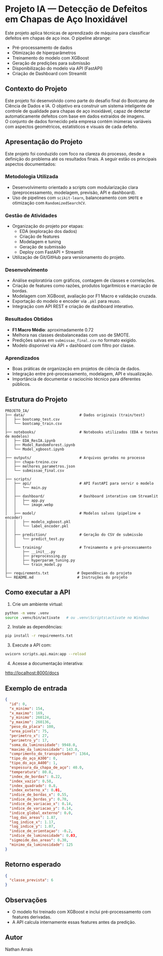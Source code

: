 # Projeto IA — Detecção de Defeitos em Chapas de Aço Inoxidável

Este projeto aplica técnicas de aprendizado de máquina para classificar defeitos em chapas de aço inox. O pipeline abrange:

- Pré-processamento de dados
- Otimização de hiperparâmetros
- Treinamento do modelo com XGBoost
- Geração de predições para submissão
- Disponibilização do modelo via API (FastAPI)
- Criação de Dashboard com Streamlit

## Contexto do Projeto

Este projeto foi desenvolvido como parte do desafio final do Bootcamp de Ciência de Dados e IA.
O objetivo era construir um sistema inteligente de controle de qualidade para chapas de aço inoxidável, capaz de detectar automaticamente defeitos com base em dados extraídos de imagens.  
O conjunto de dados fornecido pela empresa contém inúmeras variáveis com aspectos geométricos, estatísticos e visuais de cada defeito.

## Apresentação do Projeto

Este projeto foi conduzido com foco na clareza do processo, desde a definição do problema até os resultados finais. A seguir estão os principais aspectos documentados:

### Metodologia Utilizada

- Desenvolvimento orientado a scripts com modularização clara (preprocessamento, modelagem, previsão, API e dashboard).
- Uso de pipelines com `scikit-learn`, balanceamento com `SMOTE` e otimização com `RandomizedSearchCV`.

### Gestão de Atividades

- Organização do projeto por etapas:
  - EDA (exploração dos dados)
  - Criação de features
  - Modelagem e tuning
  - Geração de submissão
  - Deploy com FastAPI + Streamlit
- Utilização de Git/GitHub para versionamento do projeto.

### Desenvolvimento

- Análise exploratória com gráficos, contagem de classes e correlações.
- Criação de features como razões, produtos logarítmicos e marcação de bordas.
- Modelagem com XGBoost, avaliação por F1 Macro e validação cruzada.
- Exportação do modelo e encoder via `.pkl` para reuso.
- Integração com API REST e criação de dashboard interativo.

### Resultados Obtidos

- **F1 Macro Médio**: aproximadamente 0.72
- Melhora nas classes desbalanceadas com uso de SMOTE.
- Predições salvas em `submissao_final.csv` no formato exigido.
- Modelo disponível via API + dashboard com filtro por classe.

### Aprendizados

- Boas práticas de organização em projetos de ciência de dados.
- Integração entre pré-processamento, modelagem, API e visualização.
- Importância de documentar o raciocínio técnico para diferentes públicos.

## Estrutura do Projeto

```plaintext
PROJETO_IA/
├── data/                         # Dados originais (train/test)
│   ├── bootcamp_test.csv
│   └── bootcamp_train.csv
│
├── notebooks/                    # Notebooks utilizados (EDA e testes de modelos)
│   ├── EDA_ResIA.ipynb
│   ├── Model_RandomForest.ipynb
│   └── Model_xgboost.ipynb
│
├── outputs/                      # Arquivos gerados no processo
│   ├── chapa-treino.csv
│   ├── melhores_parametros.json
│   └── submissao_final.csv
│
├── scripts/
│   ├── api/                      # API FastAPI para servir o modelo
│   │   └── main.py
│   │
│   ├── dashboard/                # Dashboard interativo com Streamlit
│   │   ├── app.py
│   │   └── image.webp
│   │
│   ├── model/                    # Modelos salvos (pipeline e encoder)
│   │   ├── modelo_xgboost.pkl
│   │   └── label_encoder.pkl
│   │
│   ├── prediction/               # Geração do CSV de submissão
│   │   └── predict_test.py
│   │
│   └── training/                 # Treinamento e pré-processamento
│       ├── __init__.py
│       ├── preprocessing.py
│       ├── hyperparam_tuning.py
│       └── train_model.py
│
├── requirements.txt             # Dependências do projeto
└── README.md                    # Instruções do projeto
```

## Como executar a API

1. Crie um ambiente virtual:

```bash
python -m venv .venv
source .venv/bin/activate   # ou .venv\Scripts\activate no Windows
```

2. Instale as dependências:

```bash
pip install -r requirements.txt
```

3. Execute a API com:

```bash
uvicorn scripts.api.main:app --reload
```

4. Acesse a documentação interativa:

[http://localhost:8000/docs](http://localhost:8000/docs)

## Exemplo de entrada

```json
{
  "id": 0,
  "x_minimo": 154,
  "x_maximo": 169,
  "y_minimo": 260124,
  "y_maximo": 260136,
  "peso_da_placa": 100,
  "area_pixels": 75,
  "perimetro_x": 27,
  "perimetro_y": 17,
  "soma_da_luminosidade": 9948.0,
  "maximo_da_luminosidade": 143.0,
  "comprimento_do_transportador": 1364,
  "tipo_do_aço_A300": 0,
  "tipo_do_aço_A400": 1,
  "espessura_da_chapa_de_aço": 40.0,
  "temperatura": 80.8,
  "index_de_bordas": 0.22,
  "index_vazio": 0.58,
  "index_quadrado": 0.8,
  "index_externo_x": 0.01,
  "indice_de_bordas_x": 0.55,
  "indice_de_bordas_y": 0.70,
  "indice_de_variacao_x": 0.14,
  "indice_de_variacao_y": 0.14,
  "indice_global_externo": 0.0,
  "log_das_areas": 1.87,
  "log_indice_x": 1.17,
  "log_indice_y": 1.07,
  "indice_de_orientaçao": -0.2,
  "indice_de_luminosidade": 0.03,
  "sigmoide_das_areas": 0.30,
  "minimo_da_luminosidade": 125
}
```

## Retorno esperado

```json
{
  "classe_prevista": 6
}
```

## Observações

- O modelo foi treinado com XGBoost e inclui pré-processamento com features derivadas.
- A API calcula internamente essas features antes da predição.

## Autor

Nathan Arrais

